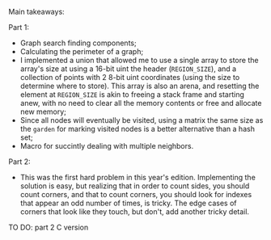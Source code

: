 Main takeaways:

Part 1:
- Graph search finding components;
- Calculating the perimeter of a graph;
- I implemented a union that allowed me to use a single array to store the array's size at using a 16-bit uint the header (`REGION_SIZE`), and a collection of points with 2 8-bit uint coordinates (using the size to determine where to store). This array is also an arena, and resetting the element at `REGION_SIZE` is akin to freeing a stack frame and starting anew, with no need to clear all the memory contents or free and allocate new memory;
- Since all nodes will eventually be visited, using a matrix the same size as the `garden` for marking visited nodes is a better alternative than a hash set;
- Macro for succintly dealing with multiple neighbors.

Part 2:
- This was the first hard problem in this year's edition. Implementing the solution is easy, but realizing that in order to count sides, you should count corners, and that to count corners, you should look for indexes that appear an odd number of times, is tricky. The edge cases of corners that look like they touch, but don't, add another tricky detail.

TO DO: part 2 C version
